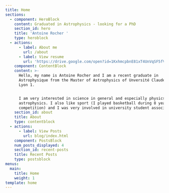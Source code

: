```yaml
---
title: Home
sections:
  - component: HeroBlock
    content: Graduated in Astrophysics - looking for a PhD
    section_id: hero
    title: 'Antoine Rocher '
    type: heroblock
  - actions:
      - label: About me
        url: /about
      - label: View resume
        url: 'https://drive.google.com/open?id=1KxhmcpbnE81xT4UnVqSF5fVsZA8B1ovE'
    component: ContentBlock
    content: >-
      Hello, my name is Antoine Rocher and I am a recent graduate in
      Astrophysique from the Master of Astrophysics of Unversité Claude Bernard
      Lyon 1.


      I am very interested in science in general and especially physics and
      astrophysics. I also like sport (I played basketball during 8 years in
      competition) and I was very involved in university student associations.
    section_id: about
    title: About
    type: contentblock
  - actions:
      - label: View Posts
        url: blog/index.html
    component: PostsBlock
    num_posts_displayed: 4
    section_id: recent-posts
    title: Recent Posts
    type: postsblock
menus:
  main:
    title: Home
    weight: 1
template: home
---
```


